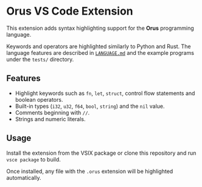 # Orus VS Code Extension

This extension adds syntax highlighting support for the **Orus** programming language.

Keywords and operators are highlighted similarly to Python and Rust. The language features are described in [`LANGUAGE.md`](./LANGUAGE.md) and the example programs under the `tests/` directory.

## Features
- Highlight keywords such as `fn`, `let`, `struct`, control flow statements and boolean operators.
- Built-in types (`i32`, `u32`, `f64`, `bool`, `string`) and the `nil` value.
- Comments beginning with `//`.
- Strings and numeric literals.

## Usage
Install the extension from the VSIX package or clone this repository and run `vsce package` to build.

Once installed, any file with the `.orus` extension will be highlighted automatically.
